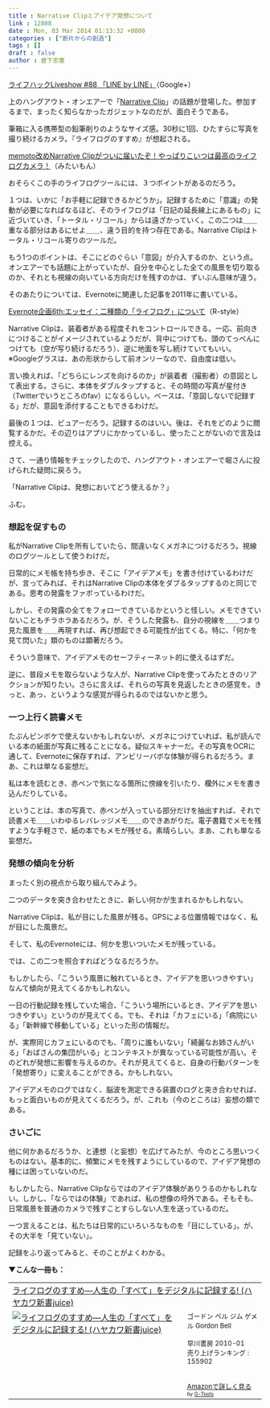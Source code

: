 ```yaml
---
title : Narrative Clipとアイデア発想について
link : 12808
date : Mon, 03 Mar 2014 01:13:32 +0000
categories : ["断片からの創造"]
tags : []
draft : false
author : 倉下忠憲
---
```


<a href="https://plus.google.com/events/c21u8rlljj3uhd2hf0cvcrbuhjc" target="_blank">ライフハックLiveshow #88 「LINE by LINE」</a>（Google+）

上のハングアウト・オンエアーで「<a href="http://getnarrative.com/" target="_blank">Narrative Clip</a>」の話題が登場した。参加するまで、まったく知らなかったガジェットなのだが、面白そうである。

筆箱に入る携帯型の鉛筆削りのようなサイズ感。30秒に1回、ひたすらに写真を撮り続けるカメラ。『ライフログのすすめ』が想起される。

<a href="http://mitaimon.cocolog-nifty.com/blog/2014/01/narrativeclip.html" target="_blank">memoto改めNarrative Clipがついに届いたぞ！やっぱりこいつは最高のライフログカメラ！</a>（みたいもん）

おそらくこの手のライフログツールには、３つポイントがあるのだろう。

１つは、いかに「お手軽に記録できるかどうか」。記録するために「意識」の発動が必要になればなるほど、そのライフログは「日記の延長線上にあるもの」に近づいていき、「トータル・リコール」からは遠ざかっていく。この二つは＿＿重なる部分はあるにせよ＿＿、違う目的を持つ存在である。Narrative Clipはトータル・リコール寄りのツールだ。

もう1つのポイントは、そこにどのぐらい「意図」が介入するのか、という点。オンエアーでも話題に上がっていたが、自分を中心とした全ての風景を切り取るのか、それとも視線の向いている方向だけを残すのかは、ずいぶん意味が違う。

そのあたりについては、Evernoteに関連した記事を2011年に書いている。

<a href="https://rashita.net/blog/?p=6015" target="_blank">Evernote企画6th:エッセイ：二種類の「ライフログ」について</a>（R-style）

Narrative Clipは、装着者がある程度それをコントロールできる。一応、前向きにつけることがイメージされているようだが、背中につけても、頭のてっぺんにつけても（空が写り続けるだろう）、逆に地面を写し続けていてもいい。
※Googleグラスは、あの形状からして前オンリーなので、自由度は低い。

言い換えれば、「どちらにレンズを向けるのか」が装着者（撮影者）の意図として表出する。さらに、本体をダブルタップすると、その時間の写真が星付き（Twitterでいうところのfav）になるらしい。ベースは、「意図しないで記録する」だが、意図を添付することもできるわけだ。

最後の１つは、ビュアーだろう。記録するのはいい。後は、それをどのように閲覧するかだ。その辺りはアプリにかかっているし、使ったことがないので言及は控える。

さて、一通り情報をチェックしたので、ハングアウト・オンエアーで堀さんに投げられた疑問に戻ろう。

「Narrative Clipは、発想においてどう使えるか？」

ふむ。

<H3>想起を促すもの</H3>

私がNarrative Clipを所有していたら、間違いなくメガネにつけるだろう。視線のログツールとして使うわけだ。

日常的にメモ帳を持ち歩き、そこに「アイデアメモ」を書き付けているわけだが、言ってみれば、それはNarrative Clipの本体をダブるタップするのと同じである。思考の発露をファボっているわけだ。

しかし、その発露の全てをフォローできているかというと怪しい。メモできていないこともチラホラあるだろう。が、そうした発露も、自分の視線を＿＿つまり見た風景を＿＿再現すれば、再び想起できる可能性が出てくる。特に、「何かを見て閃いた」類のものは顕著だろう。

そういう意味で、アイデアメモのセーフティーネット的に使えるはずだ。

逆に、普段メモを取らないような人が、Narrative Clipを使ってみたときのリアクションが知りたい。さらに言えば、それらの写真を見返したときの感覚を。きっと、あっ、というような感覚が得られるのではないかと思う。

<H3>一つ上行く読書メモ</H3>

たぶんピンボケで使えないかもしれないが、メガネにつけていれば、私が読んでいる本の紙面が写真に残ることになる。疑似スキャナーだ。その写真をOCRに通して、Evernoteに保存すれば、アンビリーバボな体験が得られるだろう。まあ、これは単なる妄想だ。

私は本を読むとき、赤ペンで気になる箇所に傍線を引いたり、欄外にメモを書き込んだりしている。

ということは、本の写真で、赤ペンが入っている部分だけを抽出すれば、それで読書メモ＿＿いわゆるレバレッジメモ＿＿のできあがりだ。電子書籍でメモを残すような手軽さで、紙の本でもメモが残せる。素晴らしい。まあ、これも単なる妄想だ。

<H3>発想の傾向を分析</H3>

まったく別の視点から取り組んでみよう。

二つのデータを突き合わせたときに、新しい何かが生まれるかもしれない。

Narrative Clipは、私が目にした風景が残る。GPSによる位置情報ではなく、私が目にした風景だ。

そして、私のEvernoteには、何かを思いついたメモが残っている。

では、この二つを照合すればどうなるだろうか。

もしかしたら、「こういう風景に触れているとき、アイデアを思いつきやすい」なんて傾向が見えてくるかもしれない。

一日の行動記録を残していた場合、「こういう場所にいるとき、アイデアを思いつきやすい」というのが見えてくる。でも、それは「カフェにいる」「病院にいる」「新幹線で移動している」といった形の情報だ。

が、実際同じカフェにいるのでも、「周りに誰もいない」「綺麗なお姉さんがいる」「おばさんの集団がいる」とコンテキストが異なっている可能性が高い。そのどれが発想に影響を与えるのか。それが見えてくると、自身の行動パターンを「発想寄り」に変えることができる。かもしれない。

アイデアメモのログではなく、脳波を測定できる装置のログと突き合わせれば、もっと面白いものが見えてくるだろう。が、これも（今のところは）妄想の類である。

<H3>さいごに</H3>

他に何かあるだろうか、と連想（と妄想）を広げてみたが、今のところ思いつくものはない。基本的に、頻繁にメモを残すようにしているので、アイデア発想の種には困っていないのだ。

もしかしたら、Narrative Clipならではのアイデア体験がありうるのかもしれない。しかし、「ならではの体験」であれば、私の想像の埒外である。そもそも、日常風景を普通のカメラで残すことすらしない人生を送っているのだ。

一つ言えることは、私たちは日常的にいろいろなものを「目にしている」。が、その大半を「見ていない」。

記録をふり返ってみると、そのことがよくわかる。

<strong>▼こんな一冊も：</strong>
<table  border="0" cellpadding="5"><tr><td colspan="2"><a href="http://www.amazon.co.jp/%E3%83%A9%E3%82%A4%E3%83%95%E3%83%AD%E3%82%B0%E3%81%AE%E3%81%99%E3%81%99%E3%82%81%E2%80%95%E4%BA%BA%E7%94%9F%E3%81%AE%E3%80%8C%E3%81%99%E3%81%B9%E3%81%A6%E3%80%8D%E3%82%92%E3%83%87%E3%82%B8%E3%82%BF%E3%83%AB%E3%81%AB%E8%A8%98%E9%8C%B2%E3%81%99%E3%82%8B-%E3%83%8F%E3%83%A4%E3%82%AB%E3%83%AF%E6%96%B0%E6%9B%B8juice-%E3%82%B4%E3%83%BC%E3%83%89%E3%83%B3-%E3%83%99%E3%83%AB/dp/4153200107%3FSubscriptionId%3D15SMZCTB9V8NGR2TW082%26tag%3Drashita1000-22%26linkCode%3Dxm2%26camp%3D2025%26creative%3D165953%26creativeASIN%3D4153200107" target="_blank">ライフログのすすめ―人生の「すべて」をデジタルに記録する! (ハヤカワ新書juice)</a><img src="http://www.assoc-amazon.jp/e/ir?t=rashita1000-22&l=ur2&o=9" width="1" height="1" style="border: none;" alt="" /></td></tr><tr><td valign="top"><a href="http://www.amazon.co.jp/%E3%83%A9%E3%82%A4%E3%83%95%E3%83%AD%E3%82%B0%E3%81%AE%E3%81%99%E3%81%99%E3%82%81%E2%80%95%E4%BA%BA%E7%94%9F%E3%81%AE%E3%80%8C%E3%81%99%E3%81%B9%E3%81%A6%E3%80%8D%E3%82%92%E3%83%87%E3%82%B8%E3%82%BF%E3%83%AB%E3%81%AB%E8%A8%98%E9%8C%B2%E3%81%99%E3%82%8B-%E3%83%8F%E3%83%A4%E3%82%AB%E3%83%AF%E6%96%B0%E6%9B%B8juice-%E3%82%B4%E3%83%BC%E3%83%89%E3%83%B3-%E3%83%99%E3%83%AB/dp/4153200107%3FSubscriptionId%3D15SMZCTB9V8NGR2TW082%26tag%3Drashita1000-22%26linkCode%3Dxm2%26camp%3D2025%26creative%3D165953%26creativeASIN%3D4153200107" target="_blank"><img src="http://ecx.images-amazon.com/images/I/417RwSrDozL._SL160_.jpg" border="0" alt="ライフログのすすめ―人生の「すべて」をデジタルに記録する! (ハヤカワ新書juice)" /></a></td><td valign="top"><font size="-1">ゴードン ベル ジム ゲメル Gordon Bell <br /><br />早川書房  2010-01<br />売り上げランキング : 155902<br /><br /><br /><a href="http://www.amazon.co.jp/%E3%83%A9%E3%82%A4%E3%83%95%E3%83%AD%E3%82%B0%E3%81%AE%E3%81%99%E3%81%99%E3%82%81%E2%80%95%E4%BA%BA%E7%94%9F%E3%81%AE%E3%80%8C%E3%81%99%E3%81%B9%E3%81%A6%E3%80%8D%E3%82%92%E3%83%87%E3%82%B8%E3%82%BF%E3%83%AB%E3%81%AB%E8%A8%98%E9%8C%B2%E3%81%99%E3%82%8B-%E3%83%8F%E3%83%A4%E3%82%AB%E3%83%AF%E6%96%B0%E6%9B%B8juice-%E3%82%B4%E3%83%BC%E3%83%89%E3%83%B3-%E3%83%99%E3%83%AB/dp/4153200107%3FSubscriptionId%3D15SMZCTB9V8NGR2TW082%26tag%3Drashita1000-22%26linkCode%3Dxm2%26camp%3D2025%26creative%3D165953%26creativeASIN%3D4153200107" target="_blank">Amazonで詳しく見る</a></font><font size="-2"> by <a href="http://www.goodpic.com/mt/aws/index.html" >G-Tools</a></font></td></tr></table>

